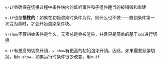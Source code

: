 `v-if`会确保在切换过程中条件块内的监听事件和子组件适当的被销毁和重建

`v-if`也是**惰性的**：如果在初始渲染时条件为假，则什么也不做——直到条件第一次变为真时，才会开始渲染条件块。

`v-show`不管初始条件是什么，元素总是会被渲染，并且只是简单的基于`css`进行切换

`v-if`有更高的切换开销，`v-show`有更高的初始渲染开销。因此，如果需要频繁切换，用`v-show`，如果运行时条件很少改变，用`v-if`

